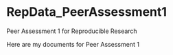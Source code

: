 # RepData_PeerAssessment1
Peer Assessment 1 for Reproducible Research


Here are my documents for Peer Assessment 1
